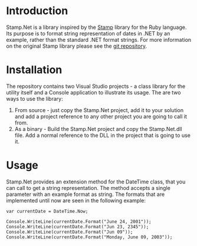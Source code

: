 Introduction
============
Stamp.Net is a library inspired by the [Stamp][stamp_src] library for the Ruby language. Its purpose is to format string representation of dates in .NET by an example, rather than the standard .NET format strings. For more information on the original Stamp library please see the [git repository][stamp_src].
	
Installation
============
The repository contains two Visual Studio projects - a class library for the utility itself and a Console application to illustrate its usage. The are two ways to use the library:

1. From source - just copy the Stamp.Net project, add it to your solution and add a project reference to any other project you are going to call it from.
2. As a binary - Build the Stamp.Net project and copy the Stamp.Net.dll file. Add a normal reference to the DLL in the project that is going to use it.

Usage
=====

Stamp.Net provides an extension method for the DateTime class, that you can call to get a string representation. The method accepts a single parameter with an example format as string. The formats that are implemented until now are seen in the following example:

    var currentDate = DateTime.Now;
    
    Console.WriteLine(currentDate.Format("June 24, 2001"));
    Console.WriteLine(currentDate.Format("Jun 23, 2345"));
    Console.WriteLine(currentDate.Format("Jun 09"));
    Console.WriteLine(currentDate.Format("Monday, June 09, 2003"));

  [stamp_src]: https://github.com/jeremyw/stamp